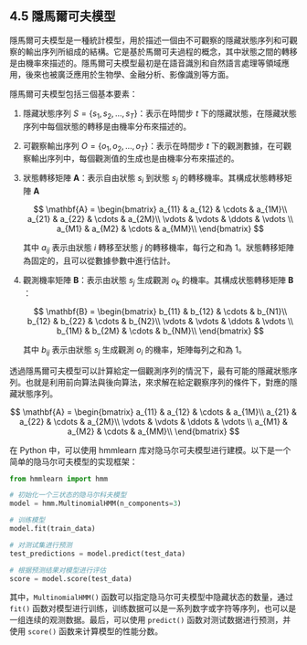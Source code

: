 ## 4.5 隱馬爾可夫模型

隱馬爾可夫模型是一種統計模型，用於描述一個由不可觀察的隱藏狀態序列和可觀察的輸出序列所組成的結構。它是基於馬爾可夫過程的概念，其中狀態之間的轉移是由機率來描述的。隱馬爾可夫模型最初是在語音識別和自然語言處理等領域應用，後來也被廣泛應用於生物學、金融分析、影像識別等方面。

隱馬爾可夫模型包括三個基本要素：

1. 隱藏狀態序列 $S=\{s_1, s_2,...,s_T\}$：表示在時間步 $t$ 下的隱藏狀態，在隱藏狀態序列中每個狀態的轉移是由機率分布來描述的。

2. 可觀察輸出序列 $O=\{o_1,o_2,...,o_T\}$：表示在時間步 $t$ 下的觀測數據，在可觀察輸出序列中，每個觀測值的生成也是由機率分布來描述的。

3. 狀態轉移矩陣 $\mathbf{A}$：表示自由狀態 $s_i$ 到狀態 $s_j$ 的轉移機率。其構成状態轉移矩陣 $\mathbf{A}$ 

	$$
	\mathbf{A} = \begin{bmatrix} a_{11} & a_{12} & \cdots & a_{1M}\\ a_{21} & a_{22} & \cdots & a_{2M}\\ \vdots & \vdots & \ddots & \vdots \\ a_{M1} & a_{M2} & \cdots & a_{MM}\\ \end{bmatrix}
	$$

	其中 $a_{ij}$ 表示由狀態 $i$ 轉移至狀態 $j$ 的轉移機率，每行之和為 $1$。狀態轉移矩陣為固定的，且可以從數據參數中進行估計。

4. 觀測機率矩陣  $\mathbf{B}$：表示由狀態 $s_j$ 生成觀測 $o_k$ 的機率。其構成状態轉移矩陣 $\mathbf{B}$ ：

	$$
	\mathbf{B} = \begin{bmatrix} b_{11} & b_{12} & \cdots & b_{N1}\\ b_{12} & b_{22} & \cdots & b_{N2}\\ \vdots & \vdots & \ddots & \vdots \\ b_{1M} & b_{2M} & \cdots & b_{NM}\\ \end{bmatrix}
	$$

	其中 $b_{ij}$ 表示由狀態 $s_j$ 生成觀測 $o_i$ 的機率，矩陣每列之和為 $1$。

透過隱馬爾可夫模型可以計算給定一個觀測序列的情況下，最有可能的隱藏狀態序列。也就是利用前向算法與後向算法，來求解在給定觀察序列的條件下，對應的隱藏狀態序列。

$$
\mathbf{A} = \begin{bmatrix} a_{11} & a_{12} & \cdots & a_{1M}\\ a_{21} & a_{22} & \cdots & a_{2M}\\ \vdots & \vdots & \ddots & \vdots \\ a_{M1} & a_{M2} & \cdots & a_{MM}\\ \end{bmatrix}
$$

在 Python 中，可以使用 hmmlearn 库对隐马尔可夫模型进行建模。以下是一个简单的隐马尔可夫模型的实现框架：

```python
from hmmlearn import hmm

# 初始化一个三状态的隐马尔科夫模型
model = hmm.MultinomialHMM(n_components=3)

# 训练模型
model.fit(train_data)

# 对测试集进行预测
test_predictions = model.predict(test_data)

# 根据预测结果对模型进行评估
score = model.score(test_data)
```

其中，`MultinomialHMM()` 函数可以指定隐马尔可夫模型中隐藏状态的数量，通过 `fit()` 函数对模型进行训练，训练数据可以是一系列数字或字符等序列，也可以是一组连续的观测数据。最后，可以使用 `predict()` 函数对测试数据进行预测，并使用 `score()` 函数来计算模型的性能分数。
